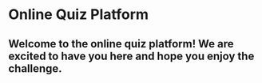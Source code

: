 # Online Quiz Platform
## Welcome to the online quiz platform! We are excited to have you here and hope you enjoy the challenge. 

